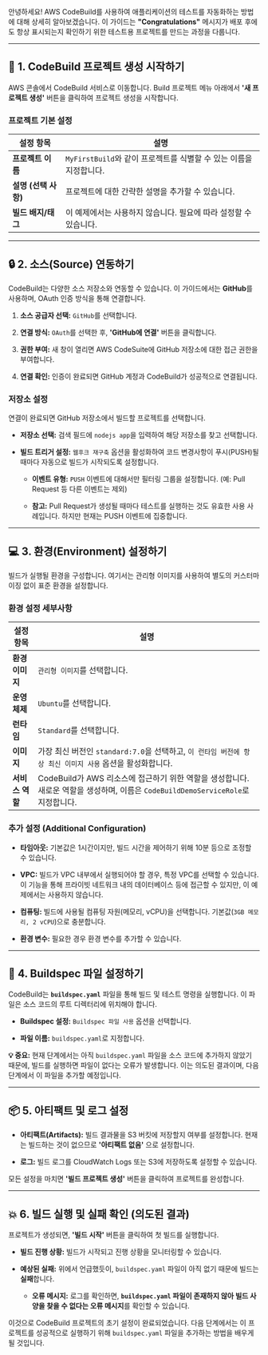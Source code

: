 
안녕하세요! AWS CodeBuild를 사용하여 애플리케이션의 테스트를 자동화하는 방법에 대해 상세히 알아보겠습니다. 이 가이드는 **"Congratulations"** 메시지가 배포 후에도 항상 표시되는지 확인하기 위한 테스트용 프로젝트를 만드는 과정을 다룹니다.

---

## 🚀 1. CodeBuild 프로젝트 생성 시작하기

AWS 콘솔에서 CodeBuild 서비스로 이동합니다. Build 프로젝트 메뉴 아래에서 **'새 프로젝트 생성'** 버튼을 클릭하여 프로젝트 생성을 시작합니다.

### **프로젝트 기본 설정**

|설정 항목|설명|
|---|---|
|**프로젝트 이름**|`MyFirstBuild`와 같이 프로젝트를 식별할 수 있는 이름을 지정합니다.|
|**설명 (선택 사항)**|프로젝트에 대한 간략한 설명을 추가할 수 있습니다.|
|**빌드 배지/태그**|이 예제에서는 사용하지 않습니다. 필요에 따라 설정할 수 있습니다.|

---

## 🔒 2. 소스(Source) 연동하기

CodeBuild는 다양한 소스 저장소와 연동할 수 있습니다. 이 가이드에서는 **GitHub**를 사용하며, OAuth 인증 방식을 통해 연결합니다.

1. **소스 공급자 선택:** `GitHub`를 선택합니다.
    
2. **연결 방식:** `OAuth`를 선택한 후, **'GitHub에 연결'** 버튼을 클릭합니다.
    
3. **권한 부여:** 새 창이 열리면 AWS CodeSuite에 GitHub 저장소에 대한 접근 권한을 부여합니다.
    
4. **연결 확인:** 인증이 완료되면 GitHub 계정과 CodeBuild가 성공적으로 연결됩니다.

### **저장소 설정**

연결이 완료되면 GitHub 저장소에서 빌드할 프로젝트를 선택합니다.

- **저장소 선택:** 검색 필드에 `nodejs app`을 입력하여 해당 저장소를 찾고 선택합니다.
    
- **빌드 트리거 설정:** `웹후크 재구축` 옵션을 활성화하여 코드 변경사항이 푸시(PUSH)될 때마다 자동으로 빌드가 시작되도록 설정합니다.
    
    - **이벤트 유형:** `PUSH` 이벤트에 대해서만 필터링 그룹을 설정합니다. (예: Pull Request 등 다른 이벤트는 제외)
        
    - **참고:** Pull Request가 생성될 때마다 테스트를 실행하는 것도 유효한 사용 사례입니다. 하지만 현재는 PUSH 이벤트에 집중합니다.
        

---

## 💻 3. 환경(Environment) 설정하기

빌드가 실행될 환경을 구성합니다. 여기서는 관리형 이미지를 사용하여 별도의 커스터마이징 없이 표준 환경을 설정합니다.

### **환경 설정 세부사항**

|설정 항목|설명|
|---|---|
|**환경 이미지**|`관리형 이미지`를 선택합니다.|
|**운영 체제**|`Ubuntu`를 선택합니다.|
|**런타임**|`Standard`를 선택합니다.|
|**이미지**|가장 최신 버전인 `standard:7.0`을 선택하고, `이 런타임 버전에 항상 최신 이미지 사용` 옵션을 활성화합니다.|
|**서비스 역할**|CodeBuild가 AWS 리소스에 접근하기 위한 역할을 생성합니다. 새로운 역할을 생성하며, 이름은 `CodeBuildDemoServiceRole`로 지정합니다.|

### **추가 설정 (Additional Configuration)**

- **타임아웃:** 기본값은 1시간이지만, 빌드 시간을 제어하기 위해 10분 등으로 조정할 수 있습니다.
    
- **VPC:** 빌드가 VPC 내부에서 실행되어야 할 경우, 특정 VPC를 선택할 수 있습니다. 이 기능을 통해 프라이빗 네트워크 내의 데이터베이스 등에 접근할 수 있지만, 이 예제에서는 사용하지 않습니다.
    
- **컴퓨팅:** 빌드에 사용될 컴퓨팅 자원(메모리, vCPU)을 선택합니다. 기본값(`3GB 메모리, 2 vCPU`)으로 충분합니다.
    
- **환경 변수:** 필요한 경우 환경 변수를 추가할 수 있습니다.
    

---

## 📝 4. Buildspec 파일 설정하기

CodeBuild는 **`buildspec.yaml`** 파일을 통해 빌드 및 테스트 명령을 실행합니다. 이 파일은 소스 코드의 루트 디렉터리에 위치해야 합니다.

- **Buildspec 설정:** `Buildspec 파일 사용` 옵션을 선택합니다.
    
- **파일 이름:** `buildspec.yaml`로 지정합니다.
    

**💡 중요:** 현재 단계에서는 아직 `buildspec.yaml` 파일을 소스 코드에 추가하지 않았기 때문에, 빌드를 실행하면 파일이 없다는 오류가 발생합니다. 이는 의도된 결과이며, 다음 단계에서 이 파일을 추가할 예정입니다.

---

## 📦 5. 아티팩트 및 로그 설정

- **아티팩트(Artifacts):** 빌드 결과물을 S3 버킷에 저장할지 여부를 설정합니다. 현재는 빌드하는 것이 없으므로 **'아티팩트 없음'** 으로 설정합니다.
    
- **로그:** 빌드 로그를 CloudWatch Logs 또는 S3에 저장하도록 설정할 수 있습니다.
    

모든 설정을 마치면 **'빌드 프로젝트 생성'** 버튼을 클릭하여 프로젝트를 완성합니다.

---

## 💥 6. 빌드 실행 및 실패 확인 (의도된 결과)

프로젝트가 생성되면, **'빌드 시작'** 버튼을 클릭하여 첫 빌드를 실행합니다.

- **빌드 진행 상황:** 빌드가 시작되고 진행 상황을 모니터링할 수 있습니다.
    
- **예상된 실패:** 위에서 언급했듯이, `buildspec.yaml` 파일이 아직 없기 때문에 빌드는 **실패**합니다.
    
    - **오류 메시지:** 로그를 확인하면, **`buildspec.yaml` 파일이 존재하지 않아 빌드 사양을 찾을 수 없다는 오류 메시지**를 확인할 수 있습니다.
        

이것으로 CodeBuild 프로젝트의 초기 설정이 완료되었습니다. 다음 단계에서는 이 프로젝트를 성공적으로 실행하기 위해 `buildspec.yaml` 파일을 추가하는 방법을 배우게 될 것입니다.